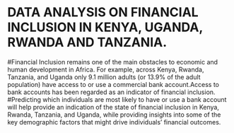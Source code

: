 # DATA ANALYSIS ON FINANCIAL INCLUSION IN KENYA, UGANDA, RWANDA AND TANZANIA.

#Financial Inclusion remains one of the main obstacles to economic and human development in Africa. For example, across Kenya, Rwanda, Tanzania, and Uganda only 9.1 million adults (or 13.9% of the adult population) have access to or use a commercial bank account.Access to bank accounts has been regarded as an indicator of financial inclusion.
#Predicting which individuals are most likely to have or use a bank account will help provide an indication of the state of financial inclusion in Kenya, Rwanda, Tanzania, and Uganda, while providing insights into some of the key demographic factors that might drive individuals’ financial outcomes.
